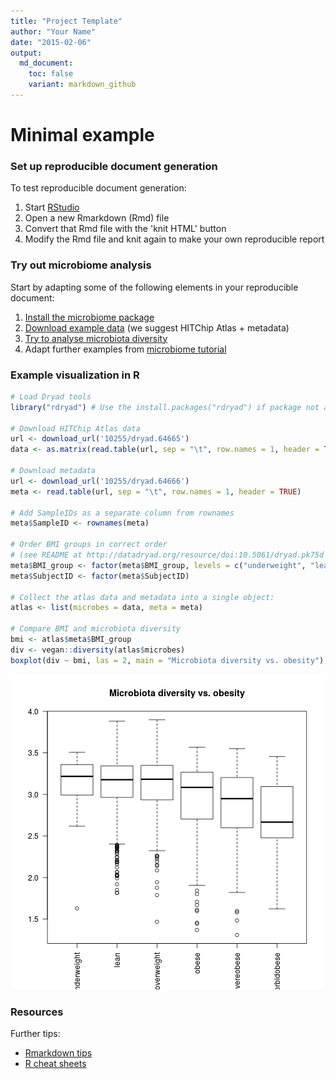 ```yaml
---
title: "Project Template"
author: "Your Name"
date: "2015-02-06"
output:
  md_document:
    toc: false
    variant: markdown_github
---
```

<!--
  %\VignetteEngine{knitr::rmarkdown}
  %\VignetteIndexEntry{Project Template}
  %\usepackage[utf8]{inputenc}
-->


Minimal example
===========

### Set up reproducible document generation

To test reproducible document generation:

 1. Start [RStudio](http://www.rstudio.com/)
 1. Open a new Rmarkdown (Rmd) file 
 1. Convert that Rmd file with the 'knit HTML' button
 1. Modify the Rmd file and knit again to make your own reproducible report


### Try out microbiome analysis

Start by adapting some of the following elements in your reproducible document:

 1. [Install the microbiome package](Installation.Rmd)
 1. [Download example data](Data.Rmd) (we suggest HITChip Atlas + metadata)
 1. [Try to analyse microbiota diversity](Diversity.Rmd)
 1. Adapt further examples from [microbiome tutorial](https://github.com/microbiome/microbiome/blob/master/vignettes/vignette.md)

### Example visualization in R



```r
# Load Dryad tools
library("rdryad") # Use the install.packages("rdryad") if package not available

# Download HITChip Atlas data
url <- download_url('10255/dryad.64665')
data <- as.matrix(read.table(url, sep = "\t", row.names = 1, header = TRUE))

# Download metadata
url <- download_url('10255/dryad.64666')
meta <- read.table(url, sep = "\t", row.names = 1, header = TRUE)

# Add SampleIDs as a separate column from rownames
meta$SampleID <- rownames(meta)

# Order BMI groups in correct order
# (see README at http://datadryad.org/resource/doi:10.5061/dryad.pk75d for details)
meta$BMI_group <- factor(meta$BMI_group, levels = c("underweight", "lean", "overweight", "obese", "severeobese", "morbidobese"))
meta$SubjectID <- factor(meta$SubjectID)

# Collect the atlas data and metadata into a single object:
atlas <- list(microbes = data, meta = meta)

# Compare BMI and microbiota diversity
bmi <- atlas$meta$BMI_group
div <- vegan::diversity(atlas$microbes)
boxplot(div ~ bmi, las = 2, main = "Microbiota diversity vs. obesity")
```

![plot of chunk example](figure/example-1.png) 


### Resources

Further tips:

 * [Rmarkdown tips](http://rmarkdown.rstudio.com/)
 * [R cheat sheets](http://devcheatsheet.com/tag/r/)
